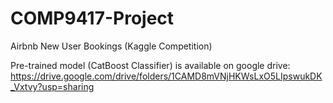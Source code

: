 # COMP9417-Project
Airbnb New User Bookings (Kaggle Competition)

Pre-trained model (CatBoost Classifier) is available on google drive:
https://drive.google.com/drive/folders/1CAMD8mVNjHKWsLxO5LIpswukDK_Vxtvy?usp=sharing
